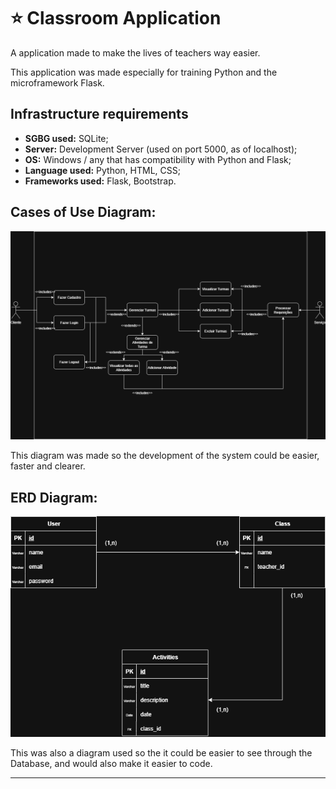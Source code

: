 # ⭐ Classroom Application

A application made to make the lives of teachers way easier.

This application was made especially for training Python and the microframework Flask.

## Infrastructure requirements
- **SGBG used:** SQLite;
- **Server:** Development Server (used on port 5000, as of localhost);
- **OS:** Windows / any that has compatibility with Python and Flask;
- **Language used:** Python, HTML, CSS;
- **Frameworks used:** Flask, Bootstrap.

## Cases of Use Diagram:
![Cases of Use](/assets/DiagramaCasosDeUsoSAEP.png)

This diagram was made so the development of the system could be easier, faster and clearer.

## ERD Diagram:
![ERD](/assets/DiagramaDERSAEP.png)

This was also a diagram used so the it could be easier to see through the Database, and would also make it easier to code.

---
